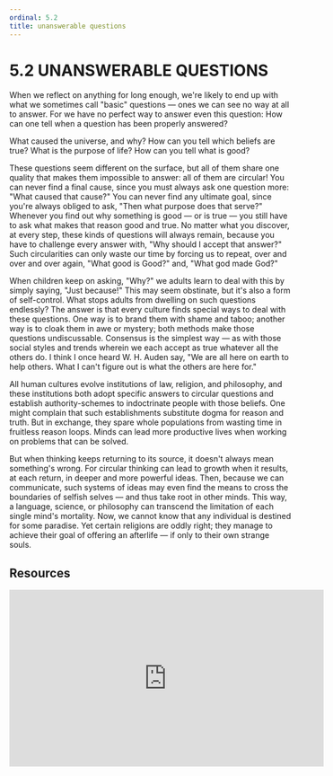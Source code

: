 ```yaml
---
ordinal: 5.2
title: unanswerable questions
---
```


# 5.2 UNANSWERABLE QUESTIONS

When we reflect on anything for long enough, we're likely to end up with what we sometimes call "basic" questions &mdash; ones we can see no way at all to answer. For we have no perfect way to answer even this question: How can one tell when a question has been properly answered?

What caused the universe, and why? How can you tell which beliefs are true? What is the purpose of life? How can you tell what is good?

These questions seem different on the surface, but all of them share one quality that makes them impossible to answer: all of them are circular! You can never find a final cause, since you must always ask one question more: "What caused that cause?" You can never find any ultimate goal, since you're always obliged to ask, "Then what purpose does that serve?" Whenever you find out why something is good &mdash; or is true &mdash; you still have to ask what makes that reason good and true. No matter what you discover, at every step, these kinds of questions will always remain, because you have to challenge every answer with, "Why should I accept that answer?" Such circularities can only waste our time by forcing us to repeat, over and over and over again, "What good is Good?" and, "What god made God?"

When children keep on asking, "Why?" we adults learn to deal with this by simply saying, "Just because!" This may seem obstinate, but it's also a form of self-control. What stops adults from dwelling on such questions endlessly? The answer is that every culture finds special ways to deal with these questions. One way is to brand them with shame and taboo; another way is to cloak them in awe or mystery; both methods make those questions undiscussable. Consensus is the simplest way &mdash; as with those social styles and trends wherein we each accept as true whatever all the others do. I think I once heard W. H. Auden say, "We are all here on earth to help others. What I can't figure out is what the others are here for."

All human cultures evolve institutions of law, religion, and philosophy, and these institutions both adopt specific answers to circular questions and establish authority-schemes to indoctrinate people with those beliefs. One might complain that such establishments substitute dogma for reason and truth. But in exchange, they spare whole populations from wasting time in fruitless reason loops. Minds can lead more productive lives when working on problems that can be solved.

But when thinking keeps returning to its source, it doesn't always mean something's wrong. For circular thinking can lead to growth when it results, at each return, in deeper and more powerful ideas. Then, because we can communicate, such systems of ideas may even find the means to cross the boundaries of selfish selves &mdash; and thus take root in other minds. This way, a language, science, or philosophy can transcend the limitation of each single mind's mortality. Now, we cannot know that any individual is destined for some paradise. Yet certain religions are oddly right; they manage to achieve their goal of offering an afterlife &mdash; if only to their own strange souls.

## Resources

<iframe width="560" height="315" src="https://www.youtube.com/embed/zRP3uvZ2dWg" frameborder="0" allow="accelerometer; autoplay; clipboard-write; encrypted-media; gyroscope; picture-in-picture" allowfullscreen></iframe>
